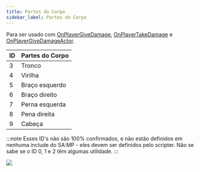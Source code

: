 ```yaml
---
title: Partes do Corpo
sidebar_label: Partes do Corpo
---
```


Para ser usado com [OnPlayerGiveDamage](../callbacks/OnPlayerGiveDamags), [OnPlayerTakeDamage](../callbacks/OnPlayerTakeDamage) e [OnPlayerGiveDamageActor](../callbacks/OnPlayerGiveDamageActor).

| ID  | Partes do Corpo |
| --- | --------------- |
| 3   | Tronco          |
| 4   | Virilha         |
| 5   | Braço esquerdo  |
| 6   | Braço direito   |
| 7   | Perna esquerda  |
| 8   | Pena direita    |
| 9   | Cabeça          |

:::note Esses ID's não são 100% confirmados, e não estão definidos em nenhuma include do SA:MP - eles devem ser definidos pelo scripter. Não se sabe se o ID 0, 1 e 2 têm algumas utilidade. :::

![](https://assets.open.mp/assets/images/bodyParts/Body_parts.jpg)
